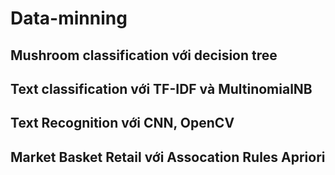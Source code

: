 # Data-minning
## Mushroom classification với decision tree
## Text classification với TF-IDF và MultinomialNB
## Text Recognition với CNN, OpenCV
## Market Basket Retail với Assocation Rules Apriori
